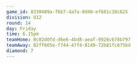 ```yaml
---
game_id: 8330489a-f6b7-4a7a-8d40-ef681c38c625
division: U12
round: 14
day: Friday
time: 6.15pm
teamHome: 8c82d0fd-d6e6-4bd8-aeaf-9926c678b797
teamAway: 02ff665e-f744-47f4-8149-72b81fc675bd
diamond: 7
---
```

